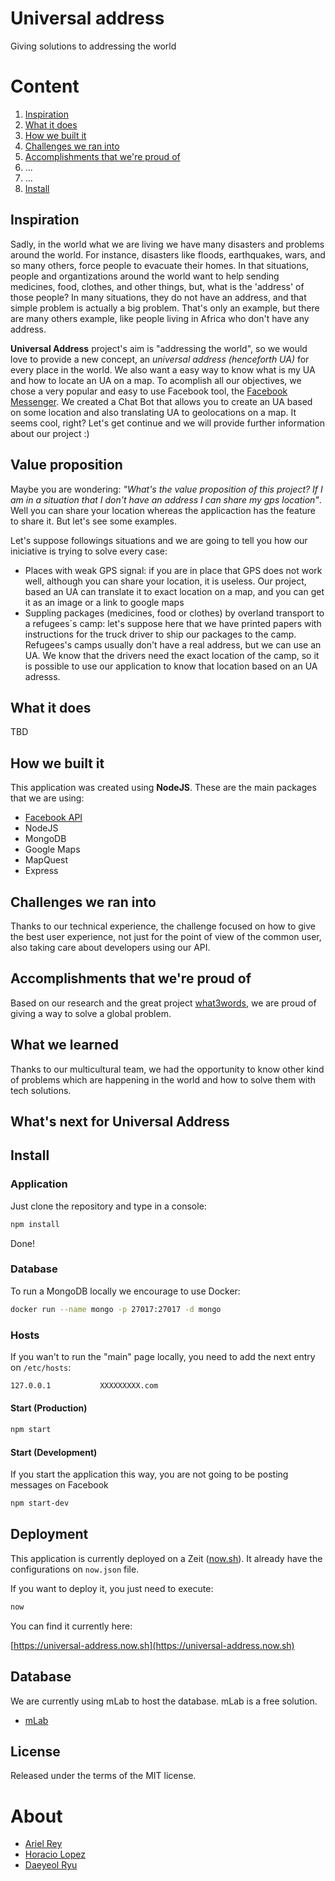 # Universal address

Giving solutions to addressing the world

# Content

 1. [Inspiration](#Inspiration)
 2. [What it does](#What-it-does)
 3. [How we built it](#How-we-built-it)
 4. [Challenges we ran into](#Challenges-we-ran-into)
 5. [Accomplishments that we're proud of](#Accomplishments-that-we're-proud-of)
 6. ...
 7. ...
 8. [Install](#Install)

## Inspiration

Sadly, in the world what we are living we have many disasters and problems around the world. For instance, disasters like floods, earthquakes, wars, and so many others, force people to evacuate their homes. In that situations, people and organtizations around the world want to help sending medicines, food, clothes, and other things, but, what is the 'address' of those people? In many situations, they do not have an address, and that simple problem is actually a big problem. That's only an example, but there are many others example, like people living in Africa who don't have any address.

**Universal Address** project's aim is "addressing the world", so we would love to provide a new concept, an *universal address (henceforth UA)* for every place in the world. We also want a easy way to know what is my UA and how to locate an UA on a map. To acomplish all our objectives, we chose a very popular and easy to use Facebook tool, the [Facebook Messenger](). We created a Chat Bot that allows you to create an UA based on some location and also translating UA to geolocations on a map. It seems cool, right? Let's get continue and we will provide further information about our project :)

## Value proposition

Maybe you are wondering: *"What's the value proposition of this project? If I am in a situation that I don't have an address I can share my gps location"*. Well you can share your location whereas the applicaction has the feature to share it. But let's see some examples.

Let's suppose followings situations and we are going to tell you how our iniciative is trying to solve every case:
* Places with weak GPS signal: if you are in place that GPS does not work well, although you can share your location, it is useless. Our project, based an UA can translate it to exact location on a map, and you can get it as an image or a link to google maps
* Suppling packages (medicines, food or clothes) by overland transport to a refugees´s camp: let's suppose here that we have printed papers with instructions for the truck driver to ship our packages to the camp. Refugees's camps usually don't have a real address, but we can use an UA. We know that the drivers need the exact location of the camp, so it is possible to use our application to know that location based on an UA adresss. 



## What it does
TBD

## How we built it
This application was created using **NodeJS**. These are the main packages that we are using:

- [Facebook API](https://www.npmjs.com/package/fb)
- NodeJS
- MongoDB
- Google Maps
- MapQuest
- Express

## Challenges we ran into

Thanks to our technical experience, the challenge focused on how to give the best user experience, not just for the point of view of the common user, also taking care about developers using our API.

## Accomplishments that we're proud of

Based on our research and the great project [what3words](https://what3words.com/), we are proud of giving a way to solve a global problem.

## What we learned

Thanks to our multicultural team, we had the opportunity to know other kind of problems which are happening in the world and how to solve them with tech solutions.

## What's next for Universal Address

## Install

### Application

Just clone the repository and type in a console:

```bash
npm install
```

Done!

### Database

To run a MongoDB locally we encourage to use Docker:

```bash
docker run --name mongo -p 27017:27017 -d mongo
```

### Hosts

If you wan't to run the "main" page locally, you need to add the next entry on `/etc/hosts`:

```bash
127.0.0.1           XXXXXXXXX.com
```

#### Start (Production)

```bash
npm start
```

#### Start (Development)

If you start the application this way, you are not going to be posting messages on Facebook

```bash
npm start-dev
```

## Deployment

This application is currently deployed on a Zeit ([now.sh](http://now.sh)). It already have the configurations on `now.json` file.

If you want to deploy it, you just need to execute:

```bash
now
```

You can find it currently here:

[https://universal-address.now.sh](https://universal-address.now.sh)

## Database

We are currently using mLab to host the database. mLab is a free solution.

- [mLab](https://mlab.com/)

## License

Released under the terms of the MIT license.

# About

- [Ariel Rey](https://github.com/arielfr/)
- [Horacio Lopez](https://github.com/hdlopez/)
- [Daeyeol Ryu](https://github.com/yoobato/)
